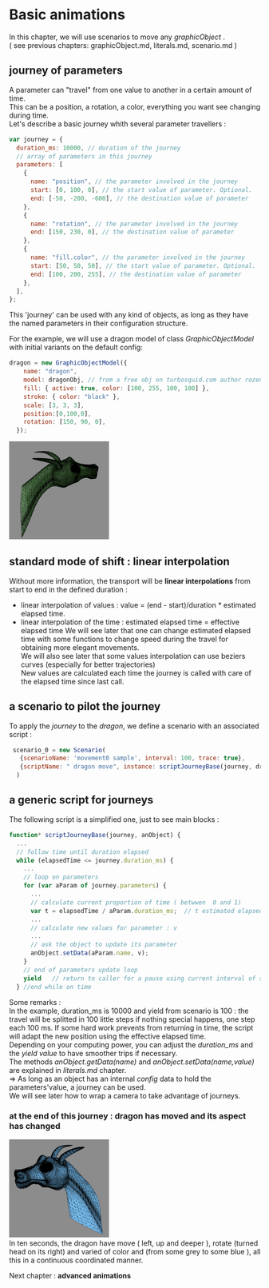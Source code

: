 # Basic animations 
In this chapter, we will use scenarios to move any *graphicObject* .    
( see previous chapters: graphicObject.md, literals.md, scenario.md )  

## journey of parameters 
A parameter can "travel" from one value to another in a certain amount of time.    
This can be a position, a rotation, a color, everything you want see changing during time.   
Let's describe a basic journey whith several parameter travellers :   

``` javascript 
var journey = {
  duration_ms: 10000, // duration of the journey
  // array of parameters in this journey
  parameters: [
    {
      name: "position", // the parameter involved in the journey
      start: [0, 100, 0], // the start value of parameter. Optional.
      end: [-50, -200, -600], // the destination value of parameter
    },
    {
      name: "rotation", // the parameter involved in the journey
      end: [150, 230, 0], // the destination value of parameter
    },
    {
      name: "fill.color", // the parameter involved in the journey
      start: [50, 50, 50], // the start value of parameter. Optional.
      end: [100, 200, 255], // the destination value of parameter
    },
  ],
};
  ```
This 'journey' can be used with any kind of objects, as long as they have the named parameters in their configuration structure. 

For the example, we will use a dragon model of class *GraphicObjectModel* with initial variants on the default config:    
```javascript 
dragon = new GraphicObjectModel({
    name: "dragon",
    model: dragonObj, // from a free obj on turbosquid.com author rozenkrantz
    fill: { active: true, color: [100, 255, 100, 100] },
    stroke: { color: "black" },
    scale: [3, 3, 3],
    position:[0,100,0],
    rotation: [150, 90, 0],
  });
  ```
<img src = './img/forDoc/dragonStart.png' width = 200></img>


## standard mode of shift : linear interpolation  
Without more information, the transport will be **linear interpolations** from start to end in the defined duration : 
- linear interpolation of values :  value = (end - start)/duration * estimated elapsed time. 
- linear interpolation of the time : estimated elapsed time = effective elapsed time
We will see later that one can change estimated elapsed time with some functions to change speed during the travel for obtaining more elegant movements.   
We will also see later that some values interpolation can use beziers curves (especially for better trajectories)  
New values are calculated each time the journey is called  with care of the elapsed time since last call. 
## a scenario to pilot the journey  
To apply the *journey* to the *dragon*, we define a scenario with an associated script : 
```javascript 
 scenario_0 = new Scenario(
   {scenarioName: 'movement0 sample', interval: 100, trace: true},
   {scriptName: " dragon move", instance: scriptJourneyBase(journey, dragon) }
  ) 
  ```
## a generic script for journeys 
The following script is a simplified one, just to see main blocks : 
```  javascript 
function* scriptJourneyBase(journey, anObject) {
  ...
  // follow time until duration elapsed 
  while (elapsedTime <= journey.duration_ms) {
    ...
    // loop on parameters
    for (var aParam of journey.parameters) {
      ...
      // calculate current proportion of time ( betwwen  0 and 1)
      var t = elapsedTime / aParam.duration_ms;  // t estimated elapsed = effective elapsed 
      ...
      // calculate new values for parameter : v 
      ...
      // ask the object to update its parameter 
      anObject.setData(aParam.name, v);
    }
    // end of parameters update loop
    yield   // return to caller for a pause using current interval of scenario
  } //end while on time 
```
Some remarks :  
In the example, duration_ms is 10000 and yield from scenario is 100 : the travel will be splitted in 100 little steps if nothing special happens, one step each 100 ms. If some hard work prevents from returning in time, the script will adapt the new position using the effective elapsed time.   
Depending on your computing power, you can adjust the *duration_ms* and the *yield value* to have smoother trips if necessary.   
The methods *anObject.getData(name)* and *anObject.setData(name,value)* are explained in *literals.md* chapter.  
=> As long as an object has an internal *config* data to hold the parameters'value, a journey can be used.   
We will see later how to wrap a camera to take advantage of journeys.  

### at the end of this journey : dragon has moved and its aspect has changed 
<img src = './img/forDoc/dragonEnd.png' width = 200></img>   
In ten seconds, the dragon have move ( left, up and deeper ), rotate (turned head on its right) and varied of color and  (from some grey to some blue ), all this in a continuous coordinated manner.   

Next chapter : **advanced animations**
